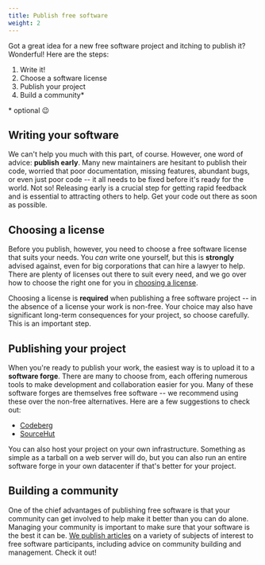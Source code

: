 ```yaml
---
title: Publish free software
weight: 2
---
```


Got a great idea for a new free software project and itching to publish it?
Wonderful! Here are the steps:

1. Write it!
2. Choose a software license
3. Publish your project
4. Build a community*

\* optional 😉

## Writing your software

We can't help you much with this part, of course. However, one word of advice:
**publish early**. Many new maintainers are hesitant to publish their code,
worried that poor documentation, missing features, abundant bugs, or even just
poor code -- it all needs to be fixed before it's ready for the world. Not so!
Releasing early is a crucial step for getting rapid feedback and is essential to
attracting others to help. Get your code out there as soon as possible.

## Choosing a license

Before you publish, however, you need to choose a free software license that
suits your needs. You *can* write one yourself, but this is **strongly** advised
against, even for big corporations that can hire a lawyer to help. There are
plenty of licenses out there to suit every need, and we go over how to choose
the right one for you in [choosing a license][0].

[0]: /learn/participate/choose-a-license/

Choosing a license is **required** when publishing a free software project -- in
the absence of a license your work is non-free. Your choice may also have
significant long-term consequences for your project, so choose carefully. This
is an important step.

## Publishing your project

When you're ready to publish your work, the easiest way is to upload it to a
**software forge**. There are many to choose from, each offering numerous tools
to make development and collaboration easier for you. Many of these software
forges are themselves free software -- we recommend using these over the
non-free alternatives. Here are a few suggestions to check out:

- [Codeberg](https://codeberg.org)
- [SourceHut](https://sourcehut.org)

You can also host your project on your own infrastructure. Something as simple
as a tarball on a web server will do, but you can also run an entire software
forge in your own datacenter if that's better for your project.

<!--

Feel free to add forges here. Criteria for inclusion:

- Reasonably feature complete and useful for hosting projects with minimal fuss
- Hosted on stable infrastructure (self-hosted forges will not be considered)
- Trustworthy and transparent maintainership
- Free software, of course

Add new hosts in alphabetical order.

-->

## Building a community

One of the chief advantages of publishing free software is that your community
can get involved to help make it better than you can do alone. Managing your
community is important to make sure that your software is the best it can be.
[We publish articles][blog] on a variety of subjects of interest to free
software participants, including advice on community building and management.
Check it out!

[blog]: /blog/
